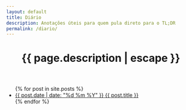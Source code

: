 ```yaml
---
layout: default
title: Diário
description: Anotações úteis para quem pula direto para o TL;DR
permalink: /diario/
---
```


<header class="mb5">
  <h1 class="f1">{{ page.description | escape }}</h1>
</header>

<section class="mb5">
  <ul>
    {% for post in site.posts %}
    <li>
      <a class="link i blue hover-dark-pink flex items-baseline mb4" href="{{ post.url | relative_url }}">
        <span class="f7 mr4 mono tracked light-silver">{{ post.date | date: "%d %m %Y" }}</span>
        <span class="f3">{{ post.title }}</span>
      </a>
    </li>
    {% endfor %}
  </ul>
</section>